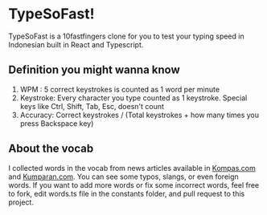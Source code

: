 # TypeSoFast!

TypeSoFast is a 10fastfingers clone for you to test your typing speed in Indonesian built in React and Typescript.

## Definition you might wanna know

1. WPM : 5 correct keystrokes is counted as 1 word per minute
2. Keystroke: Every character you type counted as 1 keystroke. Special keys like Ctrl, Shift, Tab, Esc, doesn't count
3. Accuracy: Correct keystrokes / (Total keystrokes + how many times you press Backspace key)

## About the vocab
I collected words in the vocab from news articles available in [Kompas.com](https://kompas.com) and [Kumparan.com](https://kumparan.com). You can see some typos, slangs, or even foreign words. If you want to add more words or fix some incorrect words, feel free to fork, edit words.ts file in the constants folder, and pull request to this project. 
